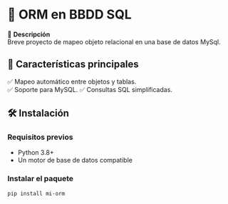 # 📘 ORM en BBDD SQL

📌 **Descripción**  
Breve proyecto de mapeo objeto relacional en una base de datos MySql.

## 🚀 Características principales  
✅ Mapeo automático entre objetos y tablas.  
✅ Soporte para MySQL.
✅ Consultas SQL simplificadas.  

## 🛠 Instalación  
### **Requisitos previos**  
- Python 3.8+  
- Un motor de base de datos compatible  

### **Instalar el paquete**  
```sh
pip install mi-orm

